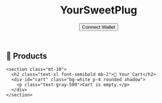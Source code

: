 <!DOCTYPE html>
<html lang="en">
<head>
  <meta charset="UTF-8" />
  <meta name="viewport" content="width=device-width, initial-scale=1.0"/>
  <script src="https://cdn.jsdelivr.net/npm/ethers@6.7.0/dist/ethers.umd.min.js"></script>
  <script src="https://cdn.tailwindcss.com"></script>
</head>
<body class="bg-gradient-to-br from-blue-100 to-indigo-200 min-h-screen font-sans">

  <header class="bg-white shadow p-4 flex justify-between items-center">
    <h1 class="text-2xl font-bold">YourSweetPlug</h1>
    <button id="connectButton" class="bg-indigo-600 text-white px-4 py-2 rounded">Connect Wallet</button>
  </header>

  <main class="max-w-4xl mx-auto p-4">
    <section>
      <h2 class="text-xl font-semibold mb-4">🛒 Products</h2>
      <div id="productList" class="grid grid-cols-1 sm:grid-cols-3 gap-4"></div>
    </section>

    <section class="mt-10">
      <h2 class="text-xl font-semibold mb-2">🧾 Your Cart</h2>
      <div id="cart" class="bg-white p-4 rounded shadow">
        <p class="text-gray-500">Cart is empty.</p>
      </div>
    </section>
  </main>

  <script>
    const USDC_ADDRESS = "0x2791Bca1f2de4661ED88A30C99A7a9449Aa84174"; // Polygon USDC
    const USDC_ABI = [
      "function transfer(address to, uint256 amount) returns (bool)",
      "function decimals() view returns (uint8)"
    ];
    const MY_WALLET = "0x2E2Adfa870C79aA57c81c8B72ea0e4C81dA647E0"; // 

    const products = [
      { id: 1, name: 'Magic Hoodie', price: 5.00, emoji: '🧥' },
      { id: 2, name: 'Coffee Potion', price: 2.50, emoji: '☕' },
      { id: 3, name: 'Enchanted Mug', price: 3.75, emoji: '🍵' },
    ];

    let cart = [];
    let signer;

    document.getElementById('connectButton').addEventListener('click', async () => {
      if (!window.ethereum) return alert("Install MetaMask first.");
      const provider = new ethers.BrowserProvider(window.ethereum);
      await provider.send("eth_requestAccounts", []);
      signer = await provider.getSigner();
      const addr = await signer.getAddress();
      document.getElementById('connectButton').textContent = `Connected: ${addr.slice(0,6)}...${addr.slice(-4)}`;
    });

    function renderProducts() {
      const container = document.getElementById('productList');
      container.innerHTML = '';
      products.forEach(p => {
        const div = document.createElement('div');
        div.className = 'bg-white p-4 rounded shadow text-center';
        div.innerHTML = `
          <div class="text-5xl mb-2">${p.emoji}</div>
          <h3 class="font-semibold text-lg">${p.name}</h3>
          <p class="text-gray-500">$${p.price.toFixed(2)}</p>
          <button class="mt-2 bg-indigo-600 text-white px-3 py-1 rounded" onclick="addToCart(${p.id})">Add to Cart</button>
        `;
        container.appendChild(div);
      });
    }

    function renderCart() {
      const container = document.getElementById('cart');
      container.innerHTML = '';
      if (cart.length === 0) {
        container.innerHTML = '<p class="text-gray-500">Cart is empty.</p>';
        return;
      }

      let total = 0;
      cart.forEach((item, index) => {
        const div = document.createElement('div');
        div.className = 'flex justify-between items-center mb-2';
        div.innerHTML = `
          <span>${item.name} - $${item.price.toFixed(2)}</span>
          <button class="text-red-500 text-sm" onclick="removeFromCart(${index})">Remove</button>
        `;
        container.appendChild(div);
        total += item.price;
      });

      const totalEl = document.createElement('div');
      totalEl.className = 'mt-4 font-semibold';
      totalEl.textContent = `Total: $${total.toFixed(2)}`;
      container.appendChild(totalEl);

      const checkoutBtn = document.createElement('button');
      checkoutBtn.className = 'mt-3 bg-green-600 text-white px-4 py-2 rounded hover:bg-green-700';
      checkoutBtn.textContent = 'Checkout with USDC';
      checkoutBtn.onclick = () => checkout(total);
      container.appendChild(checkoutBtn);
    }

    function addToCart(id) {
      const product = products.find(p => p.id === id);
      cart.push(product);
      renderCart();
    }

    function removeFromCart(index) {
      cart.splice(index, 1);
      renderCart();
    }

    async function checkout(totalUSD) {
      if (!signer) return alert('Please connect your wallet.');

      try {
        const usdc = new ethers.Contract(USDC_ADDRESS, USDC_ABI, signer);
        const decimals = await usdc.decimals();
        const amount = ethers.parseUnits(totalUSD.toFixed(2), decimals);

        const tx = await usdc.transfer(MY_WALLET, amount);
        alert(`✅ Payment sent! TX hash: ${tx.hash}`);
        cart = [];
        renderCart();
      } catch (e) {
        alert('❌ Transaction failed.');
        console.error(e);
      }
    }

    renderProducts();
    renderCart();
  </script>
</body>
</html>

     
     
